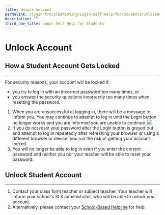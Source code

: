 ```yaml
---
title: Unlock Account
permalink: /login-troubleshooting/Login-Self-Help-for-Students/UnlockAccount/
description: ""
third_nav_title: Login Self Help for Students
---
```

Unlock Account
==============

   How a Student Account Gets Locked
---------------------------------

---

 For security reasons, your account will be locked if:

- you try to log in with an incorrect password too many times, or
- you answer the security questions incorrectly too many times when resetting the password.
 
1. When you are unsuccessful at logging in, there will be a message to inform you. You may continue to attempt to log in until the Login button no longer works and you are informed you are unable to continue.  ![](../../../../media/images/UpdatedAssets/2Teacher/TSPStudentLoginAfter.png)  
2. If you do not reset your password after the Login button is greyed out and attempt to log in repeatedly after refreshing your browser or using a different browser or device, you run the risk of getting your account locked.
3. You will no longer be able to log in even if you enter the correct password and neither you nor your teacher will be able to reset your password.
 
    
  Unlock Student Account
----------------------

---

1. Contact your class form teacher or subject teacher. Your teacher will inform your school's SLS administrator, who will be able to unlock your account.
2. Alternatively, please contact your [School-Based Helpline](../../logintroubleshooting/LoginTroubleshooting/SchoolBasedHelpline.html) for help.